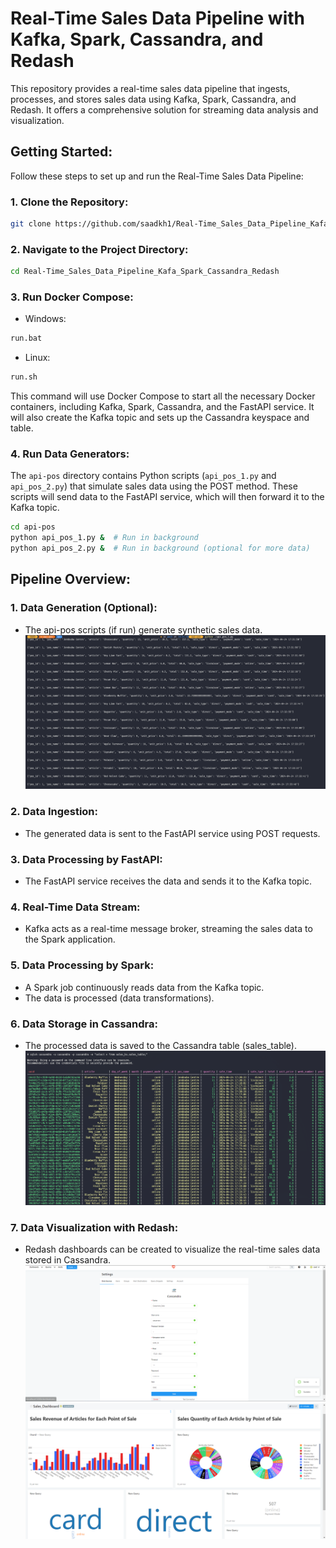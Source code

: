 # Real-Time Sales Data Pipeline with Kafka, Spark, Cassandra, and Redash

This repository provides a real-time sales data pipeline that ingests, processes, and stores sales data using Kafka, Spark, Cassandra, and Redash. It offers a comprehensive solution for streaming data analysis and visualization.

## Getting Started:

Follow these steps to set up and run the Real-Time Sales Data Pipeline:

### 1. Clone the Repository:
```bash
git clone https://github.com/saadkh1/Real-Time_Sales_Data_Pipeline_Kafa_Spark_Cassandra_Redash
```

### 2. Navigate to the Project Directory:
```bash
cd Real-Time_Sales_Data_Pipeline_Kafa_Spark_Cassandra_Redash
```

### 3. Run Docker Compose:

* Windows:
```bash
run.bat
```

* Linux:
```bash
run.sh
```

This command will use Docker Compose to start all the necessary Docker containers, including Kafka, Spark, Cassandra, and the FastAPI service. It will also create the Kafka topic and sets up the Cassandra keyspace and table.

### 4. Run Data Generators:

The `api-pos` directory contains Python scripts (`api_pos_1.py` and `api_pos_2.py`) that simulate sales data using the POST method. These scripts will send data to the FastAPI service, which will then forward it to the Kafka topic.

```bash
cd api-pos
python api_pos_1.py &  # Run in background
python api_pos_2.py &  # Run in background (optional for more data)
```

## Pipeline Overview:

### 1. Data Generation (Optional):
* The api-pos scripts (if run) generate synthetic sales data.
![1](images/image1.png) 
### 2. Data Ingestion:
* The generated data is sent to the FastAPI service using POST requests.
### 3. Data Processing by FastAPI:
* The FastAPI service receives the data and sends it to the Kafka topic.
### 4. Real-Time Data Stream:
* Kafka acts as a real-time message broker, streaming the sales data to the Spark application.
### 5. Data Processing by Spark:
* A Spark job continuously reads data from the Kafka topic.
* The data is processed (data transformations).
### 6. Data Storage in Cassandra:
* The processed data is saved to the Cassandra table (sales_table).
![2](images/image2.png)
### 7. Data Visualization with Redash:
* Redash dashboards can be created to visualize the real-time sales data stored in Cassandra.
![3](images/image3.png)
![4](images/image4.png) 
